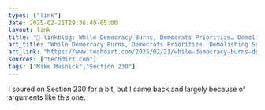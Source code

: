 ```yaml
---
types: ["link"]
date: 2025-02-21T19:36:49-05:00
layout: link
title: "🔗 linkblog: While Democracy Burns, Democrats Prioritize… Demolishing Section 230?'"
art_title: "While Democracy Burns, Democrats Prioritize… Demolishing Section 230?"
art_link: "https://www.techdirt.com/2025/02/21/while-democracy-burns-democrats-prioritize-demolishing-section-230/"
sources: ["techdirt.com"]
tags: ["Mike Masnick","Section 230"]
---
```

I soured on Section 230 for a bit, but I came back and largely because of arguments like this one.
